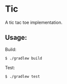 # Tic

A tic tac toe implementation.

## Usage:

Build:
```sh
$ ./gradlew build
```

Test:
```sh
$ ./gradlew test
```

